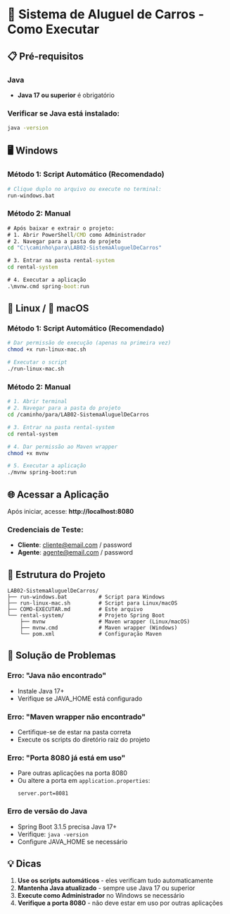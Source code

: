 # 🚗 Sistema de Aluguel de Carros - Como Executar

## 📋 Pré-requisitos

### Java
- **Java 17 ou superior** é obrigatório

### Verificar se Java está instalado:
```bash
java -version
```

## 🖥️ Windows

### Método 1: Script Automático (Recomendado)
```bash
# Clique duplo no arquivo ou execute no terminal:
run-windows.bat
```

### Método 2: Manual
```cmd
# Após baixar e extrair o projeto:
# 1. Abrir PowerShell/CMD como Administrador
# 2. Navegar para a pasta do projeto
cd "C:\caminho\para\LAB02-SistemaAluguelDeCarros"

# 3. Entrar na pasta rental-system
cd rental-system

# 4. Executar a aplicação
.\mvnw.cmd spring-boot:run
```

## 🐧 Linux / 🍎 macOS

### Método 1: Script Automático (Recomendado)
```bash
# Dar permissão de execução (apenas na primeira vez)
chmod +x run-linux-mac.sh

# Executar o script
./run-linux-mac.sh
```

### Método 2: Manual
```bash
# 1. Abrir terminal
# 2. Navegar para a pasta do projeto
cd /caminho/para/LAB02-SistemaAluguelDeCarros

# 3. Entrar na pasta rental-system
cd rental-system

# 4. Dar permissão ao Maven wrapper
chmod +x mvnw

# 5. Executar a aplicação
./mvnw spring-boot:run
```

## 🌐 Acessar a Aplicação

Após iniciar, acesse: **http://localhost:8080**

### Credenciais de Teste:
- **Cliente**: cliente@email.com / password
- **Agente**: agente@email.com / password

## 📁 Estrutura do Projeto
```
LAB02-SistemaAluguelDeCarros/
├── run-windows.bat          # Script para Windows
├── run-linux-mac.sh         # Script para Linux/macOS
├── COMO-EXECUTAR.md         # Este arquivo
└── rental-system/           # Projeto Spring Boot
    ├── mvnw                 # Maven wrapper (Linux/macOS)
    ├── mvnw.cmd             # Maven wrapper (Windows)
    └── pom.xml              # Configuração Maven
```

## 🔧 Solução de Problemas

### Erro: "Java não encontrado"
- Instale Java 17+
- Verifique se JAVA_HOME está configurado

### Erro: "Maven wrapper não encontrado"
- Certifique-se de estar na pasta correta
- Execute os scripts do diretório raiz do projeto

### Erro: "Porta 8080 já está em uso"
- Pare outras aplicações na porta 8080
- Ou altere a porta em `application.properties`:
  ```properties
  server.port=8081
  ```

### Erro de versão do Java
- Spring Boot 3.1.5 precisa Java 17+
- Verifique: `java -version`
- Configure JAVA_HOME se necessário


## 💡 Dicas

1. **Use os scripts automáticos** - eles verificam tudo automaticamente
2. **Mantenha Java atualizado** - sempre use Java 17 ou superior
3. **Execute como Administrador** no Windows se necessário
4. **Verifique a porta 8080** - não deve estar em uso por outras aplicações
